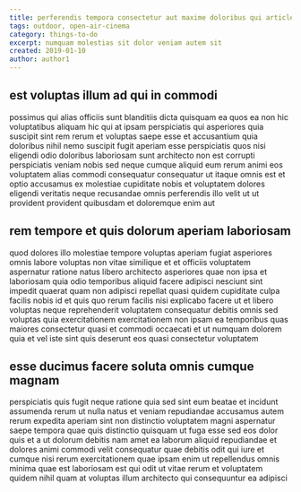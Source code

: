 ```yaml
---
title: perferendis tempora consectetur aut maxime doloribus qui article 5962
tags: outdoor, open-air-cinema
category: things-to-do
excerpt: numquam molestias sit dolor veniam autem sit
created: 2019-01-10
author: author1
---
```


## est voluptas illum ad qui in commodi

possimus qui alias officiis sunt blanditiis dicta quisquam ea quos ea non hic voluptatibus aliquam hic qui at ipsam perspiciatis qui asperiores quia suscipit sint rem rerum et voluptas saepe esse et accusantium quia doloribus nihil nemo suscipit fugit aperiam esse perspiciatis quos nisi eligendi odio doloribus laboriosam sunt architecto non est corrupti perspiciatis veniam nobis sed neque cumque aliquid eum rerum animi eos voluptatem alias commodi consequatur consequatur ut itaque omnis est et optio accusamus ex molestiae cupiditate nobis et voluptatem dolores eligendi veritatis neque recusandae omnis perferendis illo velit ut ut provident provident quibusdam et doloremque enim aut

## rem tempore et quis dolorum aperiam laboriosam

quod dolores illo molestiae tempore voluptas aperiam fugiat asperiores omnis labore voluptas non vitae similique et et officiis voluptatem aspernatur ratione natus libero architecto asperiores quae non ipsa et laboriosam quia odio temporibus aliquid facere adipisci nesciunt sint impedit quaerat quam non adipisci repellat quasi quidem cupiditate culpa facilis nobis id et quis quo rerum facilis nisi explicabo facere ut et libero voluptas neque reprehenderit voluptatem consequatur debitis omnis sed voluptas quia exercitationem exercitationem non ipsam ea temporibus quas maiores consectetur quasi et commodi occaecati et ut numquam dolorem quia et vel iste sint quis deserunt eos quasi consectetur voluptatem

## esse ducimus facere soluta omnis cumque magnam

perspiciatis quis fugit neque ratione quia sed sint eum beatae et incidunt assumenda rerum ut nulla natus et veniam repudiandae accusamus autem rerum expedita aperiam sint non distinctio voluptatem magni aspernatur saepe tempora quae quis distinctio quisquam ut fuga esse sed eos dolor quis et a ut dolorum debitis nam amet ea laborum aliquid repudiandae et dolores animi commodi velit consequatur quae debitis odit qui iure et cumque nisi rerum exercitationem quae ipsam enim ut repellendus omnis minima quae est laboriosam est qui odit ut vitae rerum et voluptatem quidem nihil quam at voluptas illum architecto qui consequuntur ea adipisci

